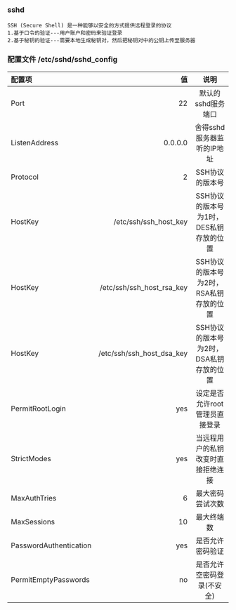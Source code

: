 ### sshd
```
SSH (Secure Shell) 是一种能够以安全的方式提供远程登录的协议
1.基于口令的验证---用户账户和密码来验证登录
2.基于秘钥的验证---需要本地生成秘钥对，然后把秘钥对中的公钥上传至服务器
```

### 配置文件 /etc/sshd/sshd_config
|配置项            | 值    |               说明  |
| :------| ------: | :------: |
|Port           |   22              |  默认的sshd服务端口 |
|ListenAddress  | 0.0.0.0           |  舍得sshd服务器监听的IP地址 |
|Protocol       |    2              |   SSH协议的版本号 |
|HostKey       | /etc/ssh/ssh_host_key | SSH协议的版本号为1时，DES私钥存放的位置 |
|HostKey       | /etc/ssh/ssh_host_rsa_key | SSH协议的版本号为2时，RSA私钥存放的位置 |
|HostKey       | /etc/ssh/ssh_host_dsa_key | SSH协议的版本号为2时，DSA私钥存放的位置 |
|PermitRootLogin   | yes  | 设定是否允许root管理员直接登录 |
|StrictModes       | yes  | 当远程用户的私钥改变时直接拒绝连接 |
|MaxAuthTries      | 6    | 最大密码尝试次数 |
|MaxSessions       | 10   | 最大终端数 |
|PasswordAuthentication | yes |  是否允许密码验证 |
|PermitEmptyPasswords   | no  | 是否允许空密码登录(不安全) |


